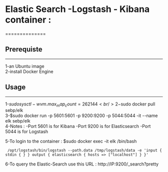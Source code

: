 # Elastic Search -Logstash - Kibana container :
==============

## Prerequiste
------------
1-an Ubuntu image <br />
2-install Docker Engine

## Usage
-------
1-$sudo sysctl -w vm.max_map_count=262144 <br />
2-$sudo docker pull sebp/elk <br />
3-$sudo docker run -p 5601:5601 -p 9200:9200 -p 5044:5044 -it --name elk sebp/elk <br />
4-Notes :
	-Port 5601 is for Kibana
	-Port 9200 is for Elasticsearch
	-Port 5044 is for Logstash
	
5-To login to the container : 
	$sudo docker exec -it elk /bin/bash
	
	 /opt/logstash/bin/logstash --path.data /tmp/logstash/data -e 'input { stdin { } } output { elasticsearch { hosts => ["localhost"] } }'
	 
6-To query the Elastic-Search use this URL : http://IP:9200/_search?pretty
	 
	 
